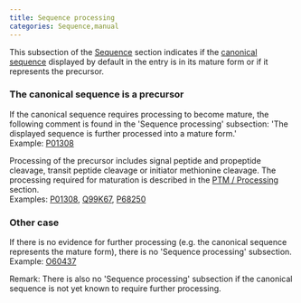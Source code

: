 ```yaml
---
title: Sequence processing
categories: Sequence,manual
---
```


This subsection of the [Sequence](https://www.uniprot.org/help/sequences%5Fsection) section indicates if the [canonical sequence](https://www.uniprot.org/help/canonical%5Fand%5Fisoforms) displayed by default in the entry is in its mature form or if it represents the precursor.

### The canonical sequence is a precursor

If the canonical sequence requires processing to become mature, the following comment is found in the 'Sequence processing' subsection: 'The displayed sequence is further processed into a mature form.'  
Example: [P01308](https://www.uniprot.org/uniprotkb/P01308#sequences)

Processing of the precursor includes signal peptide and propeptide cleavage, transit peptide cleavage or initiator methionine cleavage. The processing required for maturation is described in the [PTM / Processing](https://www.uniprot.org/help/ptm%5Fprocessing%5Fsection) section.  
Examples: [P01308](https://www.uniprot.org/uniprotkb/P01308#ptm%5Fprocessing), [Q99K67](https://www.uniprot.org/uniprotkb/Q99K67#ptm%5Fprocessing), [P68250](https://www.uniprot.org/uniprotkb/P68250#ptm%5Fprocessing)

### Other case

If there is no evidence for further processing (e.g. the canonical sequence represents the mature form), there is no 'Sequence processing' subsection.  
Example: [O60437](https://www.uniprot.org/uniprotkb/O60437#sequences)

Remark: There is also no 'Sequence processing' subsection if the canonical sequence is not yet known to require further processing.
